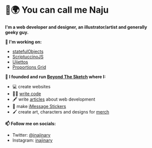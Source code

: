 # 👋🌍 You can call me Naju

**I'm a web developer and designer, an illustrator/artist and generally geeky guy.**

**🔭 I'm working on:**
- [statefulObjects](https://github.com/NajuDev/statefulObjects)
- [ScriptuccinoJS](https://github.com/beyondthesketch/ScriptuccinoJS)
- [Uijettos](https://github.com/beyondthesketch/uijettos)
- [Proportions Grid](https://github.com/beyondthesketch/proportions-grid)


**🏢 I founded and run [Beyond The Sketch](https://www.beyondthesketch.com/) where I:**
- 💻 create websites
- 👨‍💻 [write code](https://github.com/beyondthesketch)
- 🖋 write [articles](https://www.beyondthesketch.com/developer#articles) about web development
- 📲 make [iMessage Stickers](https://www.beyondthesketch.com/imessage-stickers) 
- 🖌 create art, characters and designs for [merch](https://shop.spreadshirt.co.uk/beyondthesketch)


**📫 Follow me on socials:**
- Twitter: [@inajinary](https://twitter.com/inajinary)
- Instagram: [inajinary](https://www.instagram.com/inajinary/)


<!--
**NajuDev/NajuDev** is a ✨ _special_ ✨ repository because its `README.md` (this file) appears on your GitHub profile.

Here are some ideas to get you started:

- 🔭 I’m currently working on ...
- 🌱 I’m currently learning ...
- 👯 I’m looking to collaborate on ...
- 🤔 I’m looking for help with ...
- 💬 Ask me about ...
- 📫 How to reach me: ...
- 😄 Pronouns: ...
- ⚡ Fun fact: ...
-->
